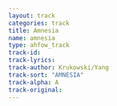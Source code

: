 ```yaml
---
layout: track
categories: track
title: Amnesia
name: amnesia
type: ahfow_track
track-id: 
track-lyrics: 
track-author: Krukowski/Yang
track-sort: "AMNESIA"
track-alpha: A
track-original: 
---
```

